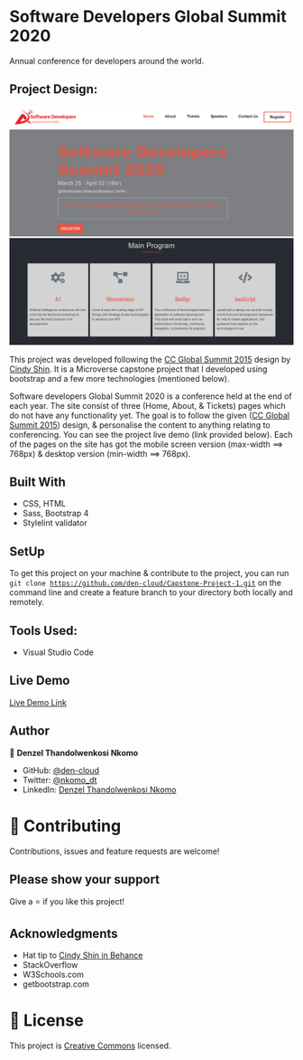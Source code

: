 # Software Developers Global Summit 2020
Annual conference for developers around the world.

## Project Design:

![screenshot](/images/Screenshot-(41).png)
![screenshot](/images/Screenshot-(42).png)

This project was developed following the [CC Global Summit 2015](https://www.behance.net/gallery/29845175/CC-Global-Summit-2015) design by [Cindy Shin](https://www.behance.net/adagio07). It is a Microverse capstone project that I developed using bootstrap and a few more technologies (mentioned below). 

Software developers Global Summit 2020 is a conference held at the end of each year. The site consist of three (Home, About, & Tickets) pages which do not have any functionality yet. The goal is to follow the given ([CC Global Summit 2015](https://www.behance.net/gallery/29845175/CC-Global-Summit-2015)) design, & personalise the content to anything relating to conferencing. You can see the project live demo (link provided below). Each of the pages on the site has got the mobile screen version (max-width ==> 768px) & desktop version (min-width ==> 768px).

## Built With

- CSS, HTML
- Sass, Bootstrap 4
- Stylelint validator

## SetUp
To get this project on your machine & contribute to the project, you can run <code>git clone https://github.com/den-cloud/Capstone-Project-1.git</code> on the command line and create a feature branch to your directory both locally and remotely.

## Tools Used:

- Visual Studio Code

## Live Demo

[Live Demo Link](https://den-cloud.github.io/Capstone-Project-1/)

## Author


👤 **Denzel Thandolwenkosi Nkomo**

- GitHub: [@den-cloud](https://github.com/den-cloud)
- Twitter: [@nkomo_dt](https://twitter.com/nkomo_dt)
- LinkedIn: [Denzel Thandolwenkosi Nkomo](https://www.linkedin.com/in/denzel-thandolwenkosi-nkomo-a424aa177/)



# 🤝 Contributing

Contributions, issues and feature requests are welcome!

## Please show your support

Give a ⭐️ if you like this project!

## Acknowledgments

- Hat tip to [Cindy Shin in Behance](https://www.behance.net/adagio07) 
- StackOverflow
- W3Schools.com
- getbootstrap.com

# 📝 License

This project is [Creative Commons](https://creativecommons.org/licenses/by-nc/4.0/) licensed.
